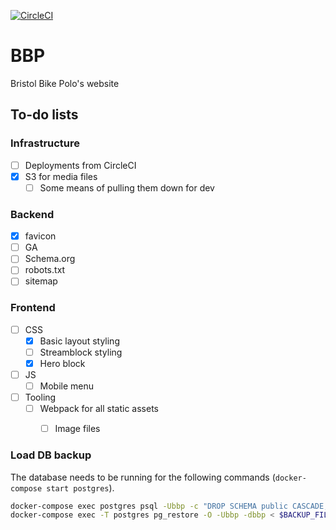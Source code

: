 [![CircleCI](https://circleci.com/gh/bcdickinson/bbp.svg?style=svg&circle-token=33a0f73e51a4a9cf976a97afe081a2b288cacceb)](https://circleci.com/gh/bcdickinson/bbp)

# BBP
Bristol Bike Polo's website


## To-do lists

### Infrastructure
- [ ] Deployments from CircleCI
- [x] S3 for media files
  - [ ] Some means of pulling them down for dev

### Backend
- [x] favicon
- [ ] GA
- [ ] Schema.org
- [ ] robots.txt
- [ ] sitemap

### Frontend
- [ ] CSS
  - [x] Basic layout styling
  - [ ] Streamblock styling
  - [x] Hero block
- [ ] JS
  - [ ] Mobile menu
- [ ] Tooling
  - [ ] Webpack for all static assets
    - [ ] Image files


### Load DB backup

The database needs to be running for the following commands (`docker-compose start postgres`).
```sh
docker-compose exec postgres psql -Ubbp -c "DROP SCHEMA public CASCADE;"
docker-compose exec -T postgres pg_restore -O -Ubbp -dbbp < $BACKUP_FILE
```
